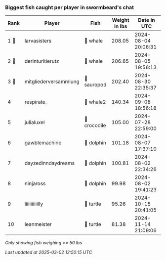 ### Biggest fish caught per player in swormbeard's chat
| Rank | Player | Fish | Weight in lbs | Date in UTC |
|------|--------|-----------|---------|-----|
| 1 🥇  | larvasisters | 🐳 whale | 208.05 | 2024-08-04 20:06:31 |
| 2 🥈  | derinturitierutz | 🐳 whale | 206.65 | 2024-08-05 19:56:13 |
| 3 🥉  | mitgliederversammlung | 🦕 sauropod | 202.40 | 2024-08-30 22:35:37 |
| 4  | respirate_ | 🐋 whale2 | 140.34 | 2024-09-08 18:56:18 |
| 5  | julialuxel | 🐊 crocodile | 105.00 | 2024-07-28 22:59:00 |
| 6  | gawblemachine | 🐬 dolphin | 101.18 | 2024-08-07 17:37:10 |
| 7  | dayzedinndaydreams | 🐬 dolphin | 100.81 | 2024-08-02 22:34:26 |
| 8  | ninjaross | 🐬 dolphin | 99.98 | 2024-08-02 19:41:23 |
| 9  | liiiiiiiiiilly | 🐢 turtle | 95.26 | 2024-10-15 20:41:05 |
| 10  | leanmeister | 🐢 turtle | 81.38 | 2024-11-14 21:09:06 |

_Only showing fish weighing >= 50 lbs_

_Last updated at 2025-03-02 12:50:15 UTC_